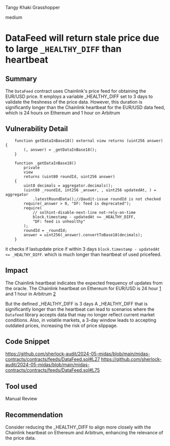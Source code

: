 Tangy Khaki Grasshopper

medium

# DataFeed will return stale price due to large `_HEALTHY_DIFF` than heartbeat

## Summary

The `DataFeed` contract uses Chainlink's price feed for obtaining the EUR/USD price. It employs a variable _HEALTHY_DIFF set to 3 days to validate the freshness of the price data. However, this duration is significantly longer than the Chainlink heartbeat for the EUR/USD data feed, which is 24 hours on Ethereum and 1 hour on Arbitrum

## Vulnerability Detail

```solidity
    function getDataInBase18() external view returns (uint256 answer) {
        (, answer) = _getDataInBase18();
    }

    function _getDataInBase18()
        private
        view
        returns (uint80 roundId, uint256 answer)
    {
        uint8 decimals = aggregator.decimals();
        (uint80 _roundId, int256 _answer, , uint256 updatedAt, ) = aggregator
            .latestRoundData();//@audit-issue roundId is not checked 
        require(_answer > 0, "DF: feed is deprecated");
        require(
            // solhint-disable-next-line not-rely-on-time
            block.timestamp - updatedAt <= _HEALTHY_DIFF, 
            "DF: feed is unhealthy"
        );
        roundId = _roundId;
        answer = uint256(_answer).convertToBase18(decimals); 
    }
```

it checks if lastupdate price if within 3 days `block.timestamp - updatedAt <= _HEALTHY_DIFF`.  which is much longer than heartbeat of used pricefeed.


## Impact
The Chainlink heartbeat indicates the expected frequency of updates from the oracle. The Chainlink heartbeat on Ethereum for EUR/USD is 24 hour [1](https://data.chain.link/feeds/ethereum/mainnet/eur-usd) and 1 hour in Arbitrum [2](https://data.chain.link/feeds/arbitrum/mainnet/eur-usd)

But the defined _HEALTHY_DIFF is 3 days
A _HEALTHY_DIFF that is significantly longer than the heartbeat can lead to scenarios where the `Datafeed` library accepts data that may no longer reflect current market conditions. Also, in volatile markets, a 3-day window leads to accepting outdated prices, increasing the risk of price slippage.


## Code Snippet
https://github.com/sherlock-audit/2024-05-midas/blob/main/midas-contracts/contracts/feeds/DataFeed.sol#L27
https://github.com/sherlock-audit/2024-05-midas/blob/main/midas-contracts/contracts/feeds/DataFeed.sol#L75
## Tool used

Manual Review

## Recommendation
Consider reducing the _HEALTHY_DIFF to align more closely with the Chainlink heartbeat on Ethereum and Arbitrum, enhancing the relevance of the price data.